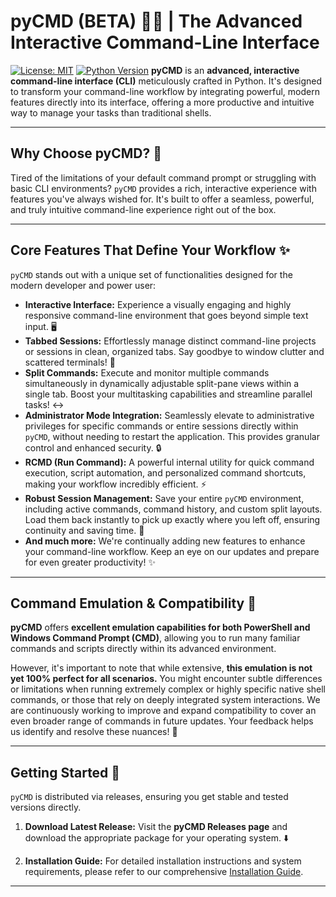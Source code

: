 # pyCMD (BETA) 🚀🐍 | The Advanced Interactive Command-Line Interface

[![License: MIT](https://img.shields.io/badge/License-MIT-yellow.svg)](https://opensource.org/licenses/MIT)
[![Python Version](https://img.shields.io/badge/Python-3.x-blue.svg)](https://www.python.org/)
**pyCMD** is an **advanced, interactive command-line interface (CLI)** meticulously crafted in Python. It's designed to transform your command-line workflow by integrating powerful, modern features directly into its interface, offering a more productive and intuitive way to manage your tasks than traditional shells.

---

## Why Choose pyCMD? 🤔

Tired of the limitations of your default command prompt or struggling with basic CLI environments? `pyCMD` provides a rich, interactive experience with features you've always wished for. It's built to offer a seamless, powerful, and truly intuitive command-line experience right out of the box.

---

## Core Features That Define Your Workflow ✨

`pyCMD` stands out with a unique set of functionalities designed for the modern developer and power user:

* **Interactive Interface:** Experience a visually engaging and highly responsive command-line environment that goes beyond simple text input. 🖥️
* **Tabbed Sessions:** Effortlessly manage distinct command-line projects or sessions in clean, organized tabs. Say goodbye to window clutter and scattered terminals! 📁
* **Split Commands:** Execute and monitor multiple commands simultaneously in dynamically adjustable split-pane views within a single tab. Boost your multitasking capabilities and streamline parallel tasks! ↔️
* **Administrator Mode Integration:** Seamlessly elevate to administrative privileges for specific commands or entire sessions directly within `pyCMD`, without needing to restart the application. This provides granular control and enhanced security. 🔒
* **RCMD (Run Command):** A powerful internal utility for quick command execution, script automation, and personalized command shortcuts, making your workflow incredibly efficient. ⚡
* **Robust Session Management:** Save your entire `pyCMD` environment, including active commands, command history, and custom split layouts. Load them back instantly to pick up exactly where you left off, ensuring continuity and saving time. 💾
* **And much more:** We're continually adding new features to enhance your command-line workflow. Keep an eye on our updates and prepare for even greater productivity! ✨

---

## Command Emulation & Compatibility 🤝

**pyCMD** offers **excellent emulation capabilities for both PowerShell and Windows Command Prompt (CMD)**, allowing you to run many familiar commands and scripts directly within its advanced environment.

However, it's important to note that while extensive, **this emulation is not yet 100% perfect for all scenarios.** You might encounter subtle differences or limitations when running extremely complex or highly specific native shell commands, or those that rely on deeply integrated system interactions. We are continuously working to improve and expand compatibility to cover an even broader range of commands in future updates. Your feedback helps us identify and resolve these nuances! 🚧

---

## Getting Started 🎉

`pyCMD` is distributed via releases, ensuring you get stable and tested versions directly.

1.  **Download Latest Release:**
    Visit the **pyCMD Releases page** and download the appropriate package for your operating system. ⬇️

2.  **Installation Guide:**
    For detailed installation instructions and system requirements, please refer to our comprehensive [Installation Guide](link-to-your-installation-guide).

---

